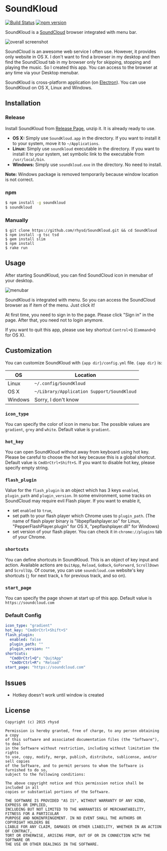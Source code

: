 SoundKloud
==========
[![Build Status](https://travis-ci.org/rhysd/SoundKloud.svg)](https://travis-ci.org/rhysd/SoundKloud)
[![npm version](https://badge.fury.io/js/soundkloud.svg)](http://badge.fury.io/js/soundkloud)

SoundKloud is a [SoundCloud](https://soundcloud.com) browser integrated with menu bar.

![overall screenshot](https://raw.githubusercontent.com/rhysd/screenshots/master/SoundKloud/overall.png)

SoundCloud is an awesome web service I often use.  However, it provides only website in OS X.  I don't want to find a browser in my desktop and then find the SoundCloud tab in my browser only for skipping, stopping and playing the music.  So I created this app.
You can access to the browser at any time via your Desktop menubar.

SoundKloud is cross-platform application (on [Electron](https://github.com/atom/electron)).  You can use SoundKloud on OS X, Linux and Windows.

## Installation

### Release

Install SoundKloud from [Release Page](https://github.com/rhysd/SoundKloud/releases), unzip it. It is already ready to use.

- __OS X:__ Simply use `SoundKloud.app` in the directory.  If you want to install it to your system, move it to `~/Applications`.
- __Linux:__ Simply use `soundkloud` executable in the directory.  If you want to install it to your system, set symbolic link to the executable from `/usr/local/bin`.
- __Windows:__ Simply use `soundkloud.exe` in the directory.  No need to install.

__Note:__ Windows package is removed temporarily because window location is not correct.

### npm

```sh
$ npm install -g soundkloud
$ soundkloud
```

### Manually

```
$ git clone https://github.com/rhysd/SoundKloud.git && cd SoundKloud
$ npm install -g tsc tsd
$ gem install slim
$ npm install
$ rake run
```

## Usage

After starting SoundKloud, you can find SoundCloud icon in menubar of your desktop.

![menubar](https://raw.githubusercontent.com/rhysd/screenshots/master/SoundKloud/menubar.png)

SoundKloud is integrated with menu.  So you can access the SoundCloud browser as if item of the menu.  Just click it!

At first time, you need to sign in to the page.  Please click "Sign in" in the page.  After that, you need not to login anymore.

If you want to quit this app, please use key shortcut `Control+Q` (`Command+Q` for OS X).

## Customization

You can customize SoundKloud with `{app dir}/config.yml` file.
`{app dir}` is:

OS      | Location
------- | ------------------------------------------
Linux   | `~/.config/SoundKloud`
OS X    | `~/Library/Application Support/SoundKloud`
Windows | Sorry, I don't know

### `icon_type`

You can specify the color of icon in menu bar.  The possible values are `gradient`, `grey` and `white`.  Default value is `gradient`.

### `hot_key`

You can open SoundKloud without away from keyboard using hot key.  Please be careful to choose the hot key because this is a global shortcut.  Default value is `CmdOrCtrl+Shift+S`.  If you want to disable hot key, please specify empty string.

### `flash_plugin`

Value for the `flash_plugin` is an object which has 3 keys `enabled`, `plugin_path` and `plugin_version`.
In some environment, some tracks on SoundCloud may require evil Flash player.  If you want to enable it,

- set `enabled` to `true`,
- set path to your flash player which Chrome uses to `plugin_path`. (The name of flash player binary is "libpepflashplayer.so" for Linux, "PepperFlashPlayer.plugin" for OS X, "pepflashplayer.dll" for Windows)
- set version of your flash player.  You can check it in `chrome://plugins` tab of your Chrome.

### `shortcuts`

You can define shortcuts in SoundKloud.  This is an object of key input and action.  Available actions are `QuitApp`, `Reload`, `GoBack`, `GoForward`, `ScrollDown` and `ScrollUp`.
Of course, you can use `soundcloud.com` website's key shortcuts (`j` for next track, `k` for previous track, and so on).

### `start_page`

You can specify the page shown at start up of this app.  Default value is `https://soundcloud.com`

### Default Config

```yaml
icon_type: "gradient"
hot_key: "CmdOrCtrl+Shift+S"
flash_plugin:
  enabled: false
  plugin_path: ""
  plugin_version: ""
shortcuts:
  "CmdOrCtrl+Q": "QuitApp"
  "CmdOrCtrl+R": "Reload"
start_page: "https://soundcloud.com"
```

## Issues

- Hotkey doesn't work until window is created

## License

    Copyright (c) 2015 rhysd

    Permission is hereby granted, free of charge, to any person obtaining a copy
    of this software and associated documentation files (the "Software"), to deal
    in the Software without restriction, including without limitation the rights
    to use, copy, modify, merge, publish, distribute, sublicense, and/or sell copies
    of the Software, and to permit persons to whom the Software is furnished to do so,
    subject to the following conditions:

    The above copyright notice and this permission notice shall be included in all
    copies or substantial portions of the Software.

    THE SOFTWARE IS PROVIDED "AS IS", WITHOUT WARRANTY OF ANY KIND, EXPRESS OR IMPLIED,
    INCLUDING BUT NOT LIMITED TO THE WARRANTIES OF MERCHANTABILITY, FITNESS FOR A PARTICULAR
    PURPOSE AND NONINFRINGEMENT. IN NO EVENT SHALL THE AUTHORS OR COPYRIGHT HOLDERS BE
    LIABLE FOR ANY CLAIM, DAMAGES OR OTHER LIABILITY, WHETHER IN AN ACTION OF CONTRACT,
    TORT OR OTHERWISE, ARISING FROM, OUT OF OR IN CONNECTION WITH THE SOFTWARE OR
    THE USE OR OTHER DEALINGS IN THE SOFTWARE.


